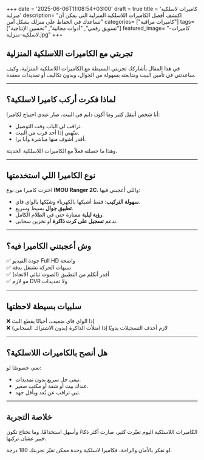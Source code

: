 +++
date = '2025-06-06T11:08:54+03:00'
draft = true
title = 'كاميرات لاسلكية منزلية'
description= "اكتشف أفضل الكاميرات اللاسلكية المنزلية التي يمكن أن تساعدك في الحفاظ على منزلك بشكل آمن"
categories= ["كاميرات مراقبة"]
tags= ["تسويق رقمي", "أدوات مجانية", "تحسين الإنتاجية"]
featured_image= "كاميرات-لاسلكية-منزلية.jpg"
+++

## تجربتي مع الكاميرات اللاسلكية المنزلية

في هذا المقال بأشاركك تجربتي البسيطة مع الكاميرات اللاسلكية المنزلية، وكيف ساعدتني في تأمين البيت ومتابعته بسهولة من الجوال، وبدون تكاليف أو تمديدات معقدة.

---

## لماذا فكرت أركب كاميرا لاسلكية؟

أنا شخص أتنقل كثير وما أكون دايم في البيت. صار عندي احتياج لكاميرا:

- تراقب لي الباب وقت التوصيل.
- تنبّهني إذا أحد قرب من البيت.
- أقدر أشوف منها مباشرة وأنا برا.

وهذا ما حصلته فعلاً مع الكاميرات اللاسلكية الحديثة.

---

## نوع الكاميرا اللي استخدمتها

اخترت كاميرا من نوع **IMOU Ranger 2C**، واللي أعجبني فيها:

- **سهولة التركيب**: فقط أشبكها بالكهرباء وشبّكها بالواي فاي.
- **تطبيق جوال** بسيط وسريع.
- **رؤية ليلية** ممتازة حتى في الظلام الكامل.
- تدعم **تسجيل على كرت ذاكرة** أو تخزين سحابي.

---

## وش أعجبتني الكاميرا فيه؟
<!-- {{< img src="مكونات الكاميرات اللاسلكية المنزلية.jpg" alt="صورة توضيحية لمكونات الكاميرات اللاسلكية المنزلية" caption="صورة توضيحية لمكونات الكاميرات اللاسلكية المنزلية" >}} -->
✅ جودة الفيديو Full HD واضحة  
✅ تنبيهات الحركة تشتغل بدقة  
✅ أقدر أتكلم من التطبيق (الصوت ثنائي الاتجاه)  
✅ مو لازم DVR ولا تمديدات

---

## سلبيات بسيطة لاحظتها

❌ إذا الواي فاي ضعيف، أحيانًا يقطع البث  
❌ لازم أحذف التسجيلات يدويًا إذا امتلأت الذاكرة (بدون الاشتراك السحابي)

---

## هل أنصح بالكاميرات اللاسلكية؟

نعم، خصوصًا لو:

- تبغى حل سريع بدون تمديدات.
- عندك بيت أو شقة أو مكتب صغير.
- تبي تراقب عن بُعد وبأقل جهد.

---

## خلاصة التجربة

الكاميرات اللاسلكية اليوم تغيّرت كثير، صارت أكثر ذكاءً وأسهل استخدامًا. وما تحتاج تكون خبير عشان تركبها.

لو تفكر بالأمان والراحة، فكاميرا لاسلكية وحدة ممكن تغيّر تجربتك 180 درجة.

